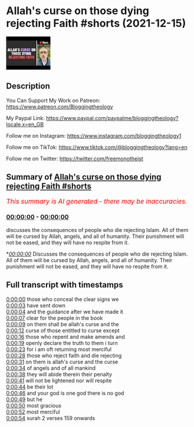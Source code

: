 # Allah's curse on those dying rejecting Faith #shorts (2021-12-15)

![alt Allah's curse on those dying rejecting Faith #shorts](4UK2TQsg0_w.jpg "Allah's curse on those dying rejecting Faith #shorts")

## Description

You Can Support My Work on Patreon:
https://www.patreon.com/Bloggingtheology

My Paypal Link: 
https://www.paypal.com/paypalme/bloggingtheology?locale.x=en_GB

Follow me on Instagram:
https://www.instagram.com/bloggingtheology1

Follow me on TikTok:
https://www.tiktok.com/@bloggingtheology?lang=en

Follow me on Twitter:
https://twitter.com/freemonotheist

## Summary of [Allah's curse on those dying rejecting Faith #shorts](https://www.youtube.com/watch?v=4UK2TQsg0_w)


*<span style="color:red; font-size:125%">This summary is AI generated - there may be inaccuracies</span>. [](/)*

### [00:00:00](https://www.youtube.com/watch?v=4UK2TQsg0_w&t=0) - [00:00:00](https://www.youtube.com/watch?v=4UK2TQsg0_w&t=0)

 discusses the consequences of people who die rejecting Islam. All of them will be cursed by Allah, angels, and all of humanity. Their punishment will not be eased, and they will have no respite from it.

**[00:00:00](https://www.youtube.com/watch?v=4UK2TQsg0_w&t=0)* Discusses the consequences of people who die rejecting Islam. All of them will be cursed by Allah, angels, and all of humanity. Their punishment will not be eased, and they will have no respite from it.

## Full transcript with timestamps

[0:00:00](https://youtu.be/4UK2TQsg0_w?t=0) those who conceal the clear signs we  
[0:00:03](https://youtu.be/4UK2TQsg0_w?t=3) have sent down  
[0:00:04](https://youtu.be/4UK2TQsg0_w?t=4) and the guidance after we have made it  
[0:00:07](https://youtu.be/4UK2TQsg0_w?t=7) clear for the people in the book  
[0:00:09](https://youtu.be/4UK2TQsg0_w?t=9) on them shall be allah's curse and the  
[0:00:12](https://youtu.be/4UK2TQsg0_w?t=12) curse of those entitled to curse except  
[0:00:16](https://youtu.be/4UK2TQsg0_w?t=16) those who repent and make amends and  
[0:00:19](https://youtu.be/4UK2TQsg0_w?t=19) openly declare the truth to them i turn  
[0:00:23](https://youtu.be/4UK2TQsg0_w?t=23) for i am oft returning most merciful  
[0:00:28](https://youtu.be/4UK2TQsg0_w?t=28) those who reject faith and die rejecting  
[0:00:31](https://youtu.be/4UK2TQsg0_w?t=31) on them is allah's curse and the curse  
[0:00:34](https://youtu.be/4UK2TQsg0_w?t=34) of angels and of all mankind  
[0:00:38](https://youtu.be/4UK2TQsg0_w?t=38) they will abide therein their penalty  
[0:00:41](https://youtu.be/4UK2TQsg0_w?t=41) will not be lightened nor will respite  
[0:00:44](https://youtu.be/4UK2TQsg0_w?t=44) be their lot  
[0:00:46](https://youtu.be/4UK2TQsg0_w?t=46) and your god is one god there is no god  
[0:00:49](https://youtu.be/4UK2TQsg0_w?t=49) but he  
[0:00:50](https://youtu.be/4UK2TQsg0_w?t=50) most gracious  
[0:00:52](https://youtu.be/4UK2TQsg0_w?t=52) most merciful  
[0:00:54](https://youtu.be/4UK2TQsg0_w?t=54) surah 2 verses 159 onwards  
